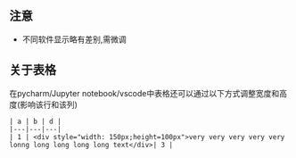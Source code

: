 ##  注意 
* 不同软件显示略有差别,需微调

## 关于表格

在pycharm/Jupyter notebook/vscode中表格还可以通过以下方式调整宽度和高度(影响该行和该列)

```markd
| a | b | d |
|---|---|---|
| 1 | <div style="width: 150px;height=100px">very very very very very lonng long long long long text</div>| 3 |
```

